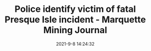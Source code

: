 ---
"title": "Police identify victim of fatal Presque Isle incident - Marquette Mining Journal"
"date": "2021-9-8 14:24:32"
"feed_name": "GOOGLENEWSMINING"
"feed_website": "https://news.google.com/search?q=mining%2Bincident&hl=en-US&gl=US&ceid=US:en"
"feed_rss": "https://news.google.com/rss/search?q=mining%2Bincident&hl=en-US&gl=US&ceid=US:en"
"link": "https://www.miningjournal.net/news/2021/09/police-identify-victim-of-fatal-presque-isle-incident/"
"file": "_posts/2021-1-1-d9aa050fedb48cab4a0bb2917948a31f3b4f2878.md"
"accident": "1"
"drilling": "0"
"dead": "1"
"injured": "0"
---